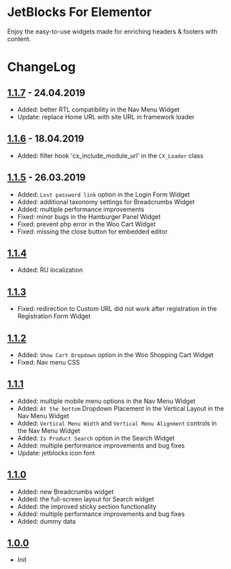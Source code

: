 # JetBlocks For Elementor

Enjoy the easy-to-use widgets made for enriching headers & footers with content.

# ChangeLog
## [1.1.7](https://github.com/ZemezLab/jet-blocks/releases/tag/1.1.7) - 24.04.2019
* Added: better RTL compatibility in the Nav Menu Widget
* Update: replace Home URL with site URL in framework loader

## [1.1.6](https://github.com/ZemezLab/jet-blocks/releases/tag/1.1.6) - 18.04.2019
* Added: filter hook 'cx_include_module_url' in the `CX_Loader` class

## [1.1.5](https://github.com/ZemezLab/jet-blocks/releases/tag/1.1.5) - 26.03.2019
* Added: `Lost password link` option in the Login Form Widget
* Added: additional taxonomy settings for Breadcrumbs Widget
* Added: multiple performance improvements
* Fixed: minor bugs in the Hamburger Panel Widget
* Fixed: prevent php error in the Woo Cart Widget
* Fixed: missing the close button for embedded editor

## [1.1.4](https://github.com/ZemezLab/jet-blocks/releases/tag/1.1.4)
* Added: RU localization

## [1.1.3](https://github.com/ZemezLab/jet-blocks/releases/tag/1.1.3)
* Fixed: redirection to Custom URL did not work after registration in the Registration Form Widget

## [1.1.2](https://github.com/ZemezLab/jet-blocks/releases/tag/1.1.2)
* Added: `Show Cart Dropdown` option in the Woo Shopping Cart Widget
* Fixed: Nav menu CSS

## [1.1.1](https://github.com/ZemezLab/jet-blocks/releases/tag/1.1.1)

* Added: multiple mobile menu options in the Nav Menu Widget
* Added: `At the bottom` Dropdown Placement in the Vertical Layout in the Nav Menu Widget
* Added: `Vertical Menu Width` and `Vertical Menu Alignment` controls in the Nav Menu Widget
* Added: `Is Product Search` option in the Search Widget
* Added: multiple performance improvements and bug fixes
* Update: jetblocks icon font

## [1.1.0](https://github.com/ZemezLab/jet-blocks/releases/tag/1.1.0)

* Added: new Breadcrumbs widget
* Added: the full-screen layout for Search widget
* Added: the improved sticky section functionality
* Added: multiple performance improvements and bug fixes
* Added: dummy data

## [1.0.0](https://github.com/ZemezLab/jet-blocks/releases/tag/1.0.0)

* Init
